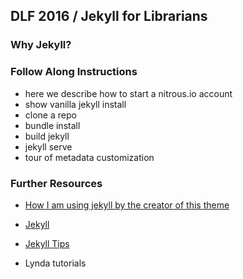 ## DLF 2016 / Jekyll for Librarians

### Why Jekyll?

### Follow Along Instructions

- here we describe how to start a nitrous.io account
- show vanilla jekyll install
- clone a repo
- bundle install
- build jekyll
- jekyll serve
- tour of metadata customization

### Further Resources

- [How I am using jekyll by the creator of this theme](https://mademistakes.com/articles/using-jekyll-2016/)
- [Jekyll](https://jekyllrb.com/)
- [Jekyll Tips](http://jekyll.tips/)


- Lynda tutorials